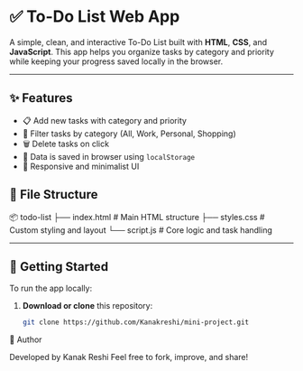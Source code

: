 # ✅ To-Do List Web App

A simple, clean, and interactive To-Do List built with **HTML**, **CSS**, and **JavaScript**. This app helps you organize tasks by category and priority while keeping your progress saved locally in the browser.

---

## ✨ Features

- 📋 Add new tasks with category and priority
- 🔄 Filter tasks by category (All, Work, Personal, Shopping)
- 🗑️ Delete tasks on click
- 💾 Data is saved in browser using `localStorage`
- 🎯 Responsive and minimalist UI

## 📁 File Structure
📦 todo-list
├── index.html # Main HTML structure
├── styles.css # Custom styling and layout
└── script.js # Core logic and task handling


---

## 🚀 Getting Started

To run the app locally:

1. **Download or clone** this repository:
   ```bash
   git clone https://github.com/Kanakreshi/mini-project.git

👤 Author

Developed by Kanak Reshi
Feel free to fork, improve, and share!
